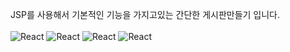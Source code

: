 JSP를 사용해서 기본적인 기능을 가지고있는 간단한 게시판만들기 입니다.
</br></br>
![React](https://img.shields.io/badge/eclipseide-444444?style=for-the-badge&logo=eclipseide&logoColor=#525C86)
![React](https://img.shields.io/badge/react-ffffff?style=for-the-badge&logo=react)
![React](https://img.shields.io/badge/react-444444?style=for-the-badge&logo=react)
![React](https://img.shields.io/badge/mysql-ffffff?style=for-the-badge&logo=mysql)


